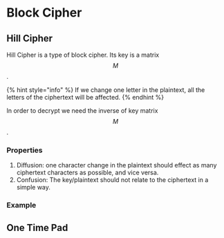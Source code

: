 # Block Cipher

## Hill Cipher

Hill Cipher is a type of block cipher. Its key is a matrix$$M$$.

{% hint style="info" %}
If we change one letter in the plaintext, all the letters of the ciphertext will be affected.
{% endhint %}

In order to decrypt we need the inverse of key matrix $$M$$.

### Properties

1. Diffusion: one character change in the plaintext should effect as many ciphertext characters as possible, and vice versa.
2. Confusion: The key/plaintext should not relate to the ciphertext in a simple way.

### Example

## One Time Pad



